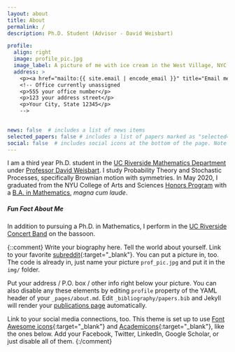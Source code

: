 ```yaml
---
layout: about
title: About
permalink: /
description: Ph.D. Student (Advisor - David Weisbart)

profile:
  align: right
  image: profile_pic.jpg
  image_label: A picture of me with ice cream in the West Village, NYC
  address: >
    <p><a href="mailto:{{ site.email | encode_email }}" title="Email me">Email me</a>
    <!-- Office currently unassigned
    <p>555 your office number</p>
    <p>123 your address street</p>
    <p>Your City, State 12345</p>
    -->

    
news: false  # includes a list of news items
selected_papers: false # includes a list of papers marked as "selected={true}"
social: false  # includes social icons at the bottom of the page. Note that this includes mailto
---
```


I am a third year Ph.D. student in the [UC Riverside Mathematics Department](https://mathdept.ucr.edu) under [Professor David Weisbart](https://the-weisbart-group.github.io/). I study Probability Theory and Stochastic Processes, specifically Brownian motion with symmetries. In May 2020, I graduated from the NYU College of Arts and Sciences [Honors Program](https://math.nyu.edu/dynambic/undergrad/ba-cas/majors-minors/honors-programs/) with a [B.A. in Mathematics](https://math.nyu.edu/dynamic/undergrad/ba-cas/overview/), *magna cum laude*.

##### Fun Fact About Me
In addition to pursuing a Ph.D. in Mathematics, I perform in the [UC Riverside Concert Band](https://music.ucr.edu/concert-band) on the bassoon.

{::comment}
Write your biography here. Tell the world about yourself. Link to your favorite [subreddit](http://reddit.com){:target="\_blank"}. You can put a picture in, too. The code is already in, just name your picture `prof_pic.jpg` and put it in the `img/` folder.

Put your address / P.O. box / other info right below your picture. You can also disable any these elements by editing `profile` property of the YAML header of your `_pages/about.md`. Edit `_bibliography/papers.bib` and Jekyll will render your [publications page](/al-folio/publications/) automatically.

Link to your social media connections, too. This theme is set up to use [Font Awesome icons](http://fortawesome.github.io/Font-Awesome/){:target="\_blank"} and [Academicons](https://jpswalsh.github.io/academicons/){:target="\_blank"}, like the ones below. Add your Facebook, Twitter, LinkedIn, Google Scholar, or just disable all of them.
{:/comment}



